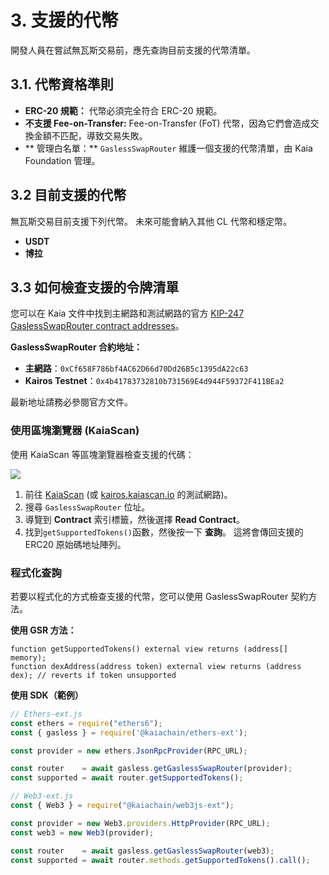 # 3. 支援的代幣

開發人員在嘗試無瓦斯交易前，應先查詢目前支援的代幣清單。

## 3.1. 代幣資格準則

- **ERC-20 規範：** 代幣必須完全符合 ERC-20 規範。
- **不支援 Fee-on-Transfer:** Fee-on-Transfer (FoT) 代幣，因為它們會造成交換金額不匹配，導致交易失敗。
- \*\* 管理白名單：\*\* `GaslessSwapRouter` 維護一個支援的代幣清單，由 Kaia Foundation 管理。

## 3.2 目前支援的代幣

無瓦斯交易目前支援下列代幣。 未來可能會納入其他 CL 代幣和穩定幣。

- **USDT**
- **博拉**

## 3.3 如何檢查支援的令牌清單

您可以在 Kaia 文件中找到主網路和測試網路的官方 [KIP-247 GaslessSwapRouter contract addresses](https://docs.kaia.io/references/contract-addresses/)。

**GaslessSwapRouter 合約地址：**

- **主網路**：`0xCf658F786bf4AC62D66d70Dd26B5c1395dA22c63`
- **Kairos Testnet**：`0x4b41783732810b731569E4d944F59372F411BEa2`

最新地址請務必參閱官方文件。

### 使用區塊瀏覽器 (KaiaScan)

使用 KaiaScan 等區塊瀏覽器檢查支援的代碼：

![](/img/build/tutorials/ga3.png)

1. 前往 [KaiaScan](https://kaiascan.io/) (或 [kairos.kaiascan.io](https://kairos.kaiascan.io/) 的測試網路)。
2. 搜尋 `GaslessSwapRouter` 位址。
3. 導覽到 **Contract** 索引標籤，然後選擇 **Read Contract**。
4. 找到`getSupportedTokens()`函數，然後按一下 **查詢**。 這將會傳回支援的 ERC20 原始碼地址陣列。

### 程式化查詢

若要以程式化的方式檢查支援的代幣，您可以使用 GaslessSwapRouter 契約方法。

**使用 GSR 方法：**

```solidity
function getSupportedTokens() external view returns (address[] memory);
function dexAddress(address token) external view returns (address dex); // reverts if token unsupported
```

**使用 SDK（範例）**

```javascript
// Ethers-ext.js
const ethers = require("ethers6");
const { gasless } = require('@kaiachain/ethers-ext');

const provider = new ethers.JsonRpcProvider(RPC_URL);

const router    = await gasless.getGaslessSwapRouter(provider);
const supported = await router.getSupportedTokens();

// Web3-ext.js
const { Web3 } = require("@kaiachain/web3js-ext");

const provider = new Web3.providers.HttpProvider(RPC_URL);
const web3 = new Web3(provider);

const router    = await gasless.getGaslessSwapRouter(web3);
const supported = await router.methods.getSupportedTokens().call();
```